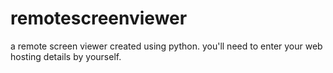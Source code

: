 # remotescreenviewer
a remote screen viewer created using python. you'll need to enter your web hosting details by yourself.
